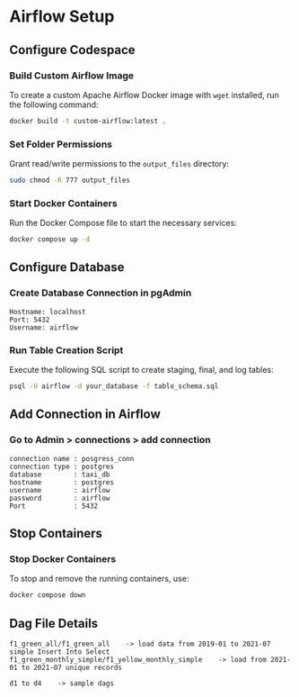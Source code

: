 # Airflow Setup

## Configure Codespace

### Build Custom Airflow Image
To create a custom Apache Airflow Docker image with `wget` installed, run the following command:
```sh
docker build -t custom-airflow:latest .
```

### Set Folder Permissions
Grant read/write permissions to the `output_files` directory:
```sh
sudo chmod -R 777 output_files
```

### Start Docker Containers
Run the Docker Compose file to start the necessary services:
```sh
docker compose up -d
```

## Configure Database

### Create Database Connection in pgAdmin
```plaintext
Hostname: localhost
Port: 5432
Username: airflow
```

### Run Table Creation Script
Execute the following SQL script to create staging, final, and log tables:
```sh
psql -U airflow -d your_database -f table_schema.sql
```

## Add Connection in Airflow

### Go to Admin > connections > add connection
```plaintext
connection name : posgress_conn
connection type : postgres
database        : taxi_db
hostname        : postgres
username        : airflow
password        : airflow
Port            : 5432
```

## Stop Containers

### Stop Docker Containers
To stop and remove the running containers, use:
```sh
docker compose down
```

## Dag File Details

```plaintext
f1_green_all/f1_green_all    -> load data from 2019-01 to 2021-07 simple Insert Into Select
f1_green_monthly_simple/f1_yellow_monthly_simple    -> load from 2021-01 to 2021-07 unique records

d1 to d4    -> sample dags
```